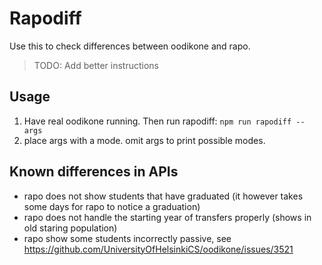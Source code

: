 # Rapodiff

Use this to check differences between oodikone and rapo.

> TODO: Add better instructions

## Usage

1. Have real oodikone running. Then run rapodiff: `npm run rapodiff -- args`
2. place args with a mode. omit args to print possible modes.

## Known differences in APIs

- rapo does not show students that have graduated (it however takes some days for rapo to notice a graduation)
- rapo does not handle the starting year of transfers properly (shows in old staring population)
- rapo show some students incorrectly passive, see https://github.com/UniversityOfHelsinkiCS/oodikone/issues/3521
